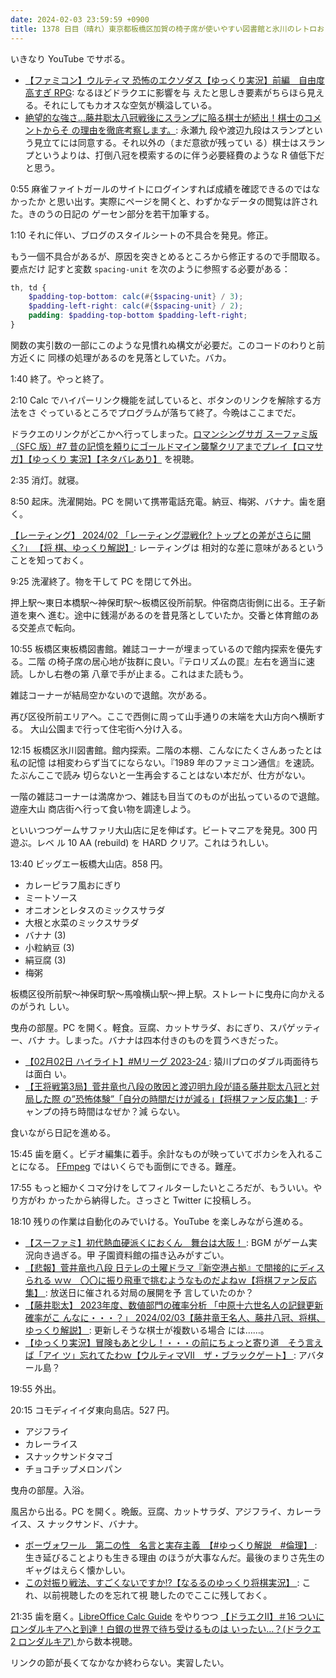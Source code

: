 ```yaml
---
date: 2024-02-03 23:59:59 +0900
title: 1378 日目（晴れ）東京都板橋区加賀の椅子席が使いやすい図書館と氷川のレトロおしゃれ図書館
---
```


いきなり YouTube でサボる。

* [【ファミコン】ウルティマ 恐怖のエクソダス【ゆっくり実況】前編　自由度高すぎ
  RPG](https://www.youtube.com/watch?v=Ngk6rcmhw4o): なるほどドラクエに影響を与
  えたと思しき要素がちらほら見える。それにしてもカオスな空気が横溢している。
* [絶望的な強さ…藤井聡太八冠戦後にスランプに陥る棋士が続出！棋士のコメントからそ
  の理由を徹底考察します。](https://www.youtube.com/watch?v=7aS6EReGdd8): 永瀬九
  段や渡辺九段はスランプという見立てには同意する。それ以外の（まだ意欲が残ってい
  る）棋士はスランプというよりは、打倒八冠を模索するのに伴う必要経費のような R
  値低下だと思う。

0:55 麻雀ファイトガールのサイトにログインすれば成績を確認できるのではなかったか
と思い出す。実際にページを開くと、わずかなデータの閲覧は許された。きのうの日記の
ゲーセン部分を若干加筆する。

1:10 それに伴い、ブログのスタイルシートの不具合を発見。修正。

もう一個不具合があるが、原因を突きとめるところから修正するので手間取る。要点だけ
記すと変数 `spacing-unit` を次のように参照する必要がある：

```scss
th, td {
    $padding-top-bottom: calc(#{$spacing-unit} / 3);
    $padding-left-right: calc(#{$spacing-unit} / 2);
    padding: $padding-top-bottom $padding-left-right;
}
```

関数の実引数の一部にこのような見慣れぬ構文が必要だ。このコードのわりと前方近くに
同様の処理があるのを見落としていた。バカ。

1:40 終了。やっと終了。

2:10 Calc でハイパーリンク機能を試していると、ボタンのリンクを解除する方法をさ
ぐっているところでプログラムが落ちて終了。今晩はここまでだ。

ドラクエのリンクがどこかへ行ってしまった。[ロマンシングサガ スーファミ版（SFC
版）#7 昔の記憶を頼りにゴールドマイン襲撃クリアまでプレイ【ロマサガ】【ゆっくり
実況】【ネタバレあり】](https://www.youtube.com/watch?v=35LlN0LjOQo) を視聴。

2:35 消灯。就寝。

8:50 起床。洗濯開始。PC を開いて携帯電話充電。納豆、梅粥、バナナ。歯を磨く。

[【レーティング】 2024/02 「レーティング混戦化? トップとの差がさらに開く?」 【将
棋、ゆっくり解説】](https://www.youtube.com/watch?v=mPnLGnw1jqo): レーティングは
相対的な差に意味があるということを知っておく。

9:25 洗濯終了。物を干して PC を閉じて外出。

押上駅～東日本橋駅～神保町駅～板橋区役所前駅。仲宿商店街側に出る。王子新道を東へ
進む。途中に銭湯があるのを昔見落としていたか。交番と体育館のある交差点で転向。

10:55 板橋区東板橋図書館。雑誌コーナーが埋まっているので館内探索を優先する。二階
の椅子席の居心地が抜群に良い。『テロリズムの罠』左右を適当に速読。しかし右巻の第
八章で手が止まる。これはまた読もう。

雑誌コーナーが結局空かないので退館。次がある。

再び区役所前エリアへ。ここで西側に周って山手通りの末端を大山方向へ横断する。
大山公園まで行って住宅街へ分け入る。

12:15 板橋区氷川図書館。館内探索。二階の本棚、こんなにたくさんあったとは私の記憶
は相変わらず当てにならない。『1989 年のファミコン通信』を速読。たぶんここで読み
切らないと一生再会することはない本だが、仕方がない。

一階の雑誌コーナーは満席かつ、雑誌も目当てのものが出払っているので退館。遊座大山
商店街へ行って食い物を調達しよう。

といいつつゲームサファリ大山店に足を伸ばす。ビートマニアを発見。300 円遊ぶ。レベ
ル 10 AA (rebuild) を HARD クリア。これはうれしい。

13:40 ビッグエー板橋大山店。858 円。

* カレーピラフ風おにぎり
* ミートソース
* オニオンとレタスのミックスサラダ
* 大根と水菜のミックスサラダ
* バナナ (3)
* 小粒納豆 (3)
* 絹豆腐 (3)
* 梅粥

板橋区役所前駅～神保町駅～馬喰横山駅～押上駅。ストレートに曳舟に向かえるのがうれ
しい。

曳舟の部屋。PC を開く。軽食。豆腐、カットサラダ、おにぎり、スパゲッティー、バナ
ナ。しまった。バナナは四本付きのものを買うべきだった。

* [【02月02日 ハイライト】#Mリーグ 2023-24
  ](https://www.youtube.com/watch?v=eLol_UhNu2A): 猿川プロのダブル両面待ちは面白
  い。
* [【王将戦第3局】菅井竜也八段の敗因と渡辺明九段が語る藤井聡太八冠と対局した際
  の”恐怖体験”「自分の時間だけが減る」【将棋ファン反応集】
  ](https://www.youtube.com/watch?v=gnXKgq5URhM): チャンプの持ち時間はなぜか？減
  らない。

食いながら日記を進める。

15:45 歯を磨く。ビデオ編集に着手。余計なものが映っていてボカシを入れることになる。
[FFmpeg] ではいくらでも面倒にできる。難産。

17:55 もっと細かくコマ分けをしてフィルターしたいところだが、もういい。やり方がわ
かったから納得した。さっさと Twitter に投稿しろ。

18:10 残りの作業は自動化のみでいける。YouTube を楽しみながら進める。

* [【スーファミ】初代熱血硬派くにおくん　舞台は大阪！
  ](https://www.youtube.com/watch?v=yKdTDzfc7F8): BGM がゲーム実況向き過ぎる。甲
  子園資料館の描き込みがすごい。
* [【悲報】菅井竜也八段 日テレの土曜ドラマ『新空港占拠』で間接的にディスられる
  ｗｗ　〇〇に振り飛車で挑むようなものだよねｗ【将棋ファン反応集】
  ](https://www.youtube.com/watch?v=m9EEm9G8_m4): 放送日に催される対局の展開を予
  言していたのか？
* [【藤井聡太】 2023年度、数値部門の確率分析 「中原十六世名人の記録更新確率がこ
  んなに・・・？」 2024/02/03【藤井竜王名人、藤井八冠、将棋、ゆっくり解説】
  ](https://www.youtube.com/watch?v=5gcRtlvBTlQ): 更新しそうな棋士が複数いる場合
  には……。
* [【ゆっくり実況】冒険もあと少し！・・・の前にちょっと寄り道　そう言えば「アイ
  ツ」忘れてたわｗ【ウルティマⅦ　ザ・ブラックゲート】
  ](https://www.youtube.com/watch?v=Qvxo5xxaqp8): アバタール島？

19:55 外出。

20:15 コモディイイダ東向島店。527 円。

* アジフライ
* カレーライス
* スナックサンドタマゴ
* チョコチップメロンパン

曳舟の部屋。入浴。

風呂から出る。PC を開く。晩飯。豆腐、カットサラダ、アジフライ、カレーライス、ス
ナックサンド、バナナ。

* [ボーヴォワール　第二の性　名言と実存主義　【#ゆっくり解説　#倫理】
  ](https://www.youtube.com/watch?v=86K9n4lTYeM): 生き延びることよりも生きる理由
  のほうが大事なんだ。最後のまりさ先生のギャグはえらく懐かしい。
* [この対振り戦法、すごくないですか⁉【なるるのゆっくり将棋実況】
  ](https://www.youtube.com/watch?v=mHyakmA8GqI): これ、以前視聴したのを忘れて視
  聴したのでここに残しておく。

21:35 歯を磨く。[LibreOffice Calc Guide] をやりつつ
[【ドラエクⅡ】＃16 ついにロンダルキアへと到達！白銀の世界で待ち受けるものは
いったい…？(ドラクエ2 ロンダルキア)
](https://www.youtube.com/watch?v=Whs5NfYShOQ) から数本視聴。

リンクの節が長くてなかなか終わらない。実習したい。

[FFmpeg]: <https://ffmpeg.org/ffmpeg.html>
[LibreOffice Calc Guide]: https://documentation.libreoffice.org/en/english-documentation/calc/
